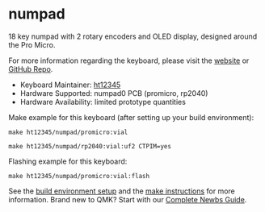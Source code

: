 # numpad

18 key numpad with 2 rotary encoders and OLED display, designed around the Pro Micro. 

For more information regarding the keyboard, please visit the [website](https://kb.ht12345.xyz/np0) or [GitHub Repo](https://github.com/howardt12345/numpad).

* Keyboard Maintainer: [ht12345](https://github.com/howardt12345)
* Hardware Supported: numpad0 PCB (promicro, rp2040)
* Hardware Availability: limited prototype quantities

Make example for this keyboard (after setting up your build environment):

    make ht12345/numpad/promicro:vial
    
    make ht12345/numpad/rp2040:vial:uf2 CTPIM=yes

Flashing example for this keyboard:

    make ht12345/numpad/promicro:vial:flash

See the [build environment setup](https://docs.qmk.fm/#/getting_started_build_tools) and the [make instructions](https://docs.qmk.fm/#/getting_started_make_guide) for more information. Brand new to QMK? Start with our [Complete Newbs Guide](https://docs.qmk.fm/#/newbs).
